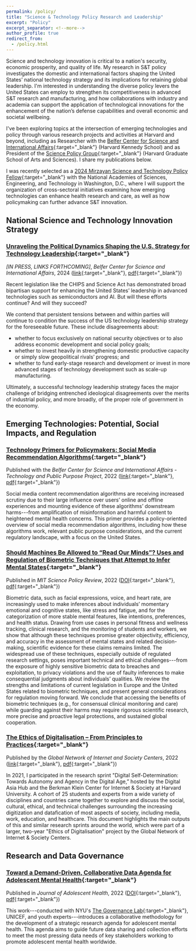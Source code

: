 ```yaml
---
permalink: /policy/
title: "Science & Technology Policy Research and Leadership"
excerpt: "Policy"
excerpt_separator: <!--more-->
author_profile: true
redirect_from: 
  - /policy.html
---
```


Science and technology innovation is critical to a nation's security, economic prosperity, and quality of life. My research in S&T policy investigates the domestic and international factors shaping the United States’ national technology strategy and its implications for retaining global leadership. I'm interested in understanding the diverse policy levers the United States can employ to strengthen its competitiveness in advanced S&T research and manufacturing, and how collaborations with industry and academia can support the application of technological innovations for the enhancement of the nation’s defense capabilities and overall economic and societal wellbeing.

I've been exploring topics at the intersection of emerging technologies and policy through various research projects and activities at Harvard and beyond, including as Researcher with the [Belfer Center for Science and International Affairs](https://www.belfercenter.org/){:target="_blank"} (Harvard Kennedy School) and as President of the [Science Policy Group](https://projects.iq.harvard.edu/sciencepolicy/home){:target="_blank"} (Harvard Graduate School of Arts and Sciences). I share my publications below.

I was recently selected as a [2024 Mirzayan Science and Technology Policy Fellow](https://mirzayanfellow.nas.edu/){:target="_blank"} with the National Academies of Sciences, Engineering, and Technology in Washington, D.C., where I will support the organization of cross-sectoral initiatives examining how emerging technologies can enhance health research and care, as well as how policymaking can further advance S&T innovation.


## National Science and Technology Innovation Strategy

### [Unraveling the Political Dynamics Shaping the U.S. Strategy for Technology Leadership](){:target="_blank"}
*[IN PRESS, LINKS FORTHCOMING]*, *Belfer Center for Science and International Affairs*, 2024 ([link](){:target="_blank"}, [pdf](https://conyvidal.github.io/files/){:target="_blank"})    

Recent legislation like the CHIPS and Science Act has demonstrated broad bipartisan support for enhancing the United States’ leadership in advanced technologies such as semiconductors and AI. But will these efforts continue? And will they succeed?

We contend that persistent tensions between and within parties will continue to condition the success of the US technology leadership strategy for the foreseeable future. These include disagreements about:

- whether to focus exclusively on national security objectives or to also address economic development and social policy goals;
- whether to invest heavily in strengthening domestic productive capacity or simply slow geopolitical rivals’ progress; and
- whether to fund early-stage research and development or invest in more advanced stages of technology development such as scale-up manufacturing.

Ultimately, a successful technology leadership strategy faces the major challenge of bridging entrenched ideological disagreements over the merits of industrial policy, and more broadly, of the proper role of government in the economy.


## Emerging Technologies: Potential, Social Impacts, and Regulation

### [Technology Primers for Policymakers: Social Media Recommendation Algorithms](https://www.belfercenter.org/publication/technology-primer-social-media-recommendation-algorithms){:target="_blank"}
Published with the *Belfer Center for Science and International Affairs - Technology and Public Purpose Project*, 2022 ([link](https://www.belfercenter.org/publication/technology-primer-social-media-recommendation-algorithms){:target="_blank"}, [pdf](https://conyvidal.github.io/files/VidalBustamante_SMRA_TAPP_2022.pdf){:target="_blank"})    

Social media content recommendation algorithms are receiving increased scrutiny due to their large influence over users’ online and offline experiences and mounting evidence of these algorithms’ downstream harms---from amplification of misinformation and harmful content to heightened mental health concerns. This primer provides a policy-oriented overview of social media recommendation algorithms, including how these algorithms work, relevant public purpose considerations, and the current regulatory landscape, with a focus on the United States.


### [Should Machines Be Allowed to “Read Our Minds”? Uses and Regulation of Biometric Techniques that Attempt to Infer Mental States](https://doi.org/10.38105/spr.qy2iibrk72){:target="_blank"}
Published in *MIT Science Policy Review*, 2022 ([DOI](https://doi.org/10.38105/spr.qy2iibrk72){:target="_blank"}, [pdf](https://conyvidal.github.io/files/VidalBustamante_etal_MITSPR_2022.pdf){:target="_blank"})       

Biometric data, such as facial expressions, voice, and heart rate, are increasingly used to make inferences about individuals’ momentary emotional and cognitive states, like stress and fatigue, and for the categorization of more stable mental features, like intentions, preferences, and health status. Drawing from use cases in personal fitness and wellness tracking, clinical research, and the monitoring of students and workers, we show that although these techniques promise greater objectivity, efficiency, and accuracy in the assessment of mental states and related decision-making, scientific evidence for these claims remains limited. The widespread use of these techniques, especially outside of regulated research settings, poses important technical and ethical challenges---from the exposure of highly sensitive biometric data to breaches and exploitation, to privacy violations and the use of faulty inferences to make consequential judgments about individuals’ qualities. We review the strengths and limitations of current legislation in Europe and the United States related to biometric techniques, and present general considerations for regulation moving forward. We conclude that accessing the benefits of biometric techniques (e.g., for consensual clinical monitoring and care) while guarding against their harms may require rigorous scientific research, more precise and proactive legal protections, and sustained global cooperation.


### [The Ethics of Digitalisation – From Principles to Practices](https://www.hiig.de/en/project/the-ethics-of-digitalisation/){:target="_blank"}
Published by the *Global Network of Internet and Society Centers*, 2022 ([link](https://www.hiig.de/en/project/the-ethics-of-digitalisation/){:target="_blank"}, [pdf](https://conyvidal.github.io/files/BKC_EthicsDigitilisation_2022.pdf){:target="_blank"})

In 2021, I participated in the research sprint "Digital Self-Determination: Towards Autonomy and Agency in the Digital Age,” hosted by the Digital Asia Hub and the Berkman Klein Center for Internet & Society at Harvard University. A cohort of 25 students and experts from a wide variety of disciplines and countries came together to explore and discuss the social, cultural, ethical, and technical challenges surrounding the increasing digitization and datafication of most aspects of society, including media, work, education, and healthcare. This document highlights the main outputs of this and similar research sprints around the world, which were part of a larger, two-year "Ethics of Digitalisation" project by the Global Network of Internet & Society Centers. 


## Research and Data Governance

### [Toward a Demand-Driven, Collaborative Data Agenda for Adolescent Mental Health](https://doi.org/10.1016/j.jadohealth.2022.05.027){:target="_blank"}
Published in *Journal of Adolescent Health*, 2022 ([DOI](https://doi.org/10.1016/j.jadohealth.2022.05.027){:target="_blank"}, [pdf](https://conyvidal.github.io/files/Verhulst_etal_JAH_2022.pdf){:target="_blank"})        

This work---conducted with NYU's [The Governance Lab](https://thegovlab.org/){:target="_blank"}, UNICEF, and youth experts---introduces a collaborative methodology for the development of a strategic research agenda for adolescent mental health. This agenda aims to guide future data sharing and collection efforts to meet the most pressing data needs of key stakeholders working to promote adolescent mental health worldwide.


